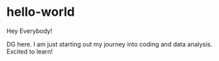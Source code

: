 # hello-world

Hey Everybody!

DG here.  I am just starting out my journey into coding and data analysis.  Excited to learn!
